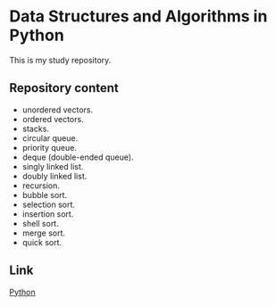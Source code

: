 # Data Structures and Algorithms in Python

This is my study repository.

## Repository content

* unordered vectors.
* ordered vectors.
* stacks.
* circular queue.
* priority queue.
* deque (double-ended queue).
* singly linked list.
* doubly linked list.
* recursion.
* bubble sort.
* selection sort.
* insertion sort.
* shell sort.
* merge sort.
* quick sort.

## Link

[Python](https://www.python.org/)
